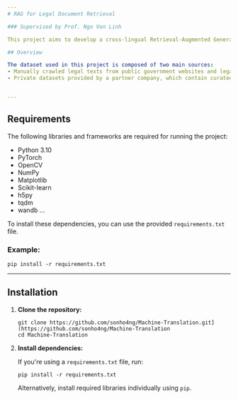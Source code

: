 ```yaml
---
# RAG for Legal Document Retrieval

### Supervised by Prof. Ngo Van Linh

This project aims to develop a cross-lingual Retrieval-Augmented Generation (RAG) system specifically designed for Vietnamese legal document retrieval and question answering. The core objective is to bridge the gap between traditional information retrieval systems and modern natural language understanding by leveraging the RAG architecture, which combines dense retrieval techniques with generative models for more accurate and context-aware responses.

## Overview

The dataset used in this project is composed of two main sources:
- Manually crawled legal texts from public government websites and legal portals.
- Private datasets provided by a partner company, which contain curated and labeled legal documents.


---
```

## Requirements

The following libraries and frameworks are required for running the project:

- Python 3.10
- PyTorch
- OpenCV
- NumPy
- Matplotlib
- Scikit-learn
- h5py
- tqdm
- wandb
...

To install these dependencies, you can use the provided `requirements.txt` file.

### Example:

```
pip install -r requirements.txt
```

---

## Installation

1. **Clone the repository:**

   ```
   git clone https://github.com/sonho4ng/Machine-Translation.git](https://github.com/sonho4ng/Machine-Translation
   cd Machine-Translation
   ```

2. **Install dependencies:**

   If you're using a `requirements.txt` file, run:

   ```
   pip install -r requirements.txt
   ```

   Alternatively, install required libraries individually using `pip`.

